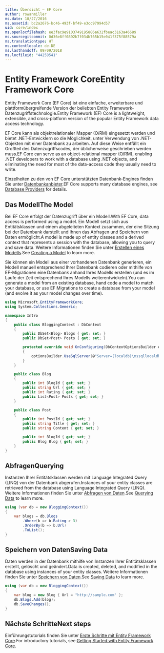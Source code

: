```yaml
---
title: Übersicht – EF Core
author: rowanmiller
ms.date: 10/27/2016
ms.assetid: bc2a2676-bc46-493f-bf49-e3cc97994d57
uid: core/index
ms.openlocfilehash: ee3fac9e9103749195886a632fbeac3163a46689
ms.sourcegitcommit: 0d36e8ff0892b7f034b765b15e041f375f88579a
ms.translationtype: HT
ms.contentlocale: de-DE
ms.lasthandoff: 09/09/2018
ms.locfileid: "44250541"
---
```

# <a name="entity-framework-core"></a><span data-ttu-id="1c916-102">Entity Framework Core</span><span class="sxs-lookup"><span data-stu-id="1c916-102">Entity Framework Core</span></span>

<span data-ttu-id="1c916-103">Entity Framework Core (EF Core) ist eine einfache, erweiterbare und plattformübergreifende Version der beliebten Entity Framework-Datenzugriffstechnologie.</span><span class="sxs-lookup"><span data-stu-id="1c916-103">Entity Framework (EF) Core is a lightweight, extensible, and cross-platform version of the popular Entity Framework data access technology.</span></span>

<span data-ttu-id="1c916-104">EF Core kann als objektrelationaler Mapper (O/RM) eingesetzt werden und bietet .NET-Entwicklern so die Möglichkeit, unter Verwendung von .NET-Objekten mit einer Datenbank zu arbeiten. Auf diese Weise entfällt ein Großteil des Datenzugriffscodes, der üblicherweise geschrieben werden muss.</span><span class="sxs-lookup"><span data-stu-id="1c916-104">EF Core can serve as an object-relational mapper (O/RM), enabling .NET developers to work with a database using .NET objects, and eliminating the need for most of the data-access code they usually need to write.</span></span>

<span data-ttu-id="1c916-105">Einzelheiten zu den von EF Core unterstützten Datenbank-Engines finden Sie unter [Datenbankanbieter](providers/index.md).</span><span class="sxs-lookup"><span data-stu-id="1c916-105">EF Core supports many database engines, see [Database Providers](providers/index.md) for details.</span></span>

## <a name="the-model"></a><span data-ttu-id="1c916-106">Das Modell</span><span class="sxs-lookup"><span data-stu-id="1c916-106">The Model</span></span>

<span data-ttu-id="1c916-107">Bei EF Core erfolgt der Datenzugriff über ein Modell.</span><span class="sxs-lookup"><span data-stu-id="1c916-107">With EF Core, data access is performed using a model.</span></span> <span data-ttu-id="1c916-108">Ein Modell setzt sich aus Entitätsklassen und einem abgeleiteten Kontext zusammen, der eine Sitzung bei der Datenbank darstellt und Ihnen das Abfragen und Speichern von Daten ermöglicht.</span><span class="sxs-lookup"><span data-stu-id="1c916-108">A model is made up of entity classes and a derived context that represents a session with the database, allowing you to query and save data.</span></span> <span data-ttu-id="1c916-109">Weitere Informationen finden Sie unter [Erstellen eines Modells](modeling/index.md).</span><span class="sxs-lookup"><span data-stu-id="1c916-109">See [Creating a Model](modeling/index.md) to learn more.</span></span>

<span data-ttu-id="1c916-110">Sie können ein Modell aus einer vorhandenen Datenbank generieren, ein Modell manuell entsprechend Ihrer Datenbank codieren oder mithilfe von EF-Migrationen eine Datenbank anhand Ihres Modells erstellen (und es im Laufe der Zeit entsprechend Ihres Modells weiterentwickeln).</span><span class="sxs-lookup"><span data-stu-id="1c916-110">You can generate a model from an existing database, hand code a model to match your database, or use EF Migrations to create a database from your model (and evolve it as your model changes over time).</span></span>

``` csharp
using Microsoft.EntityFrameworkCore;
using System.Collections.Generic;

namespace Intro
{
    public class BloggingContext : DbContext
    {
        public DbSet<Blog> Blogs { get; set; }
        public DbSet<Post> Posts { get; set; }

        protected override void OnConfiguring(DbContextOptionsBuilder optionsBuilder)
        {
            optionsBuilder.UseSqlServer(@"Server=(localdb)\mssqllocaldb;Database=MyDatabase;Trusted_Connection=True;");
        }
    }

    public class Blog
    {
        public int BlogId { get; set; }
        public string Url { get; set; }
        public int Rating { get; set; }
        public List<Post> Posts { get; set; }
    }

    public class Post
    {
        public int PostId { get; set; }
        public string Title { get; set; }
        public string Content { get; set; }

        public int BlogId { get; set; }
        public Blog Blog { get; set; }
    }
}
```

## <a name="querying"></a><span data-ttu-id="1c916-111">Abfragen</span><span class="sxs-lookup"><span data-stu-id="1c916-111">Querying</span></span>

<span data-ttu-id="1c916-112">Instanzen Ihrer Entitätsklassen werden mit Language Integrated Query (LINQ) von der Datenbank abgerufen.</span><span class="sxs-lookup"><span data-stu-id="1c916-112">Instances of your entity classes are retrieved from the database using Language Integrated Query (LINQ).</span></span> <span data-ttu-id="1c916-113">Weitere Informationen finden Sie unter [Abfragen von Daten](querying/index.md).</span><span class="sxs-lookup"><span data-stu-id="1c916-113">See [Querying Data](querying/index.md) to learn more.</span></span>

``` csharp
using (var db = new BloggingContext())
{
    var blogs = db.Blogs
        .Where(b => b.Rating > 3)
        .OrderBy(b => b.Url)
        .ToList();
}
```

## <a name="saving-data"></a><span data-ttu-id="1c916-114">Speichern von Daten</span><span class="sxs-lookup"><span data-stu-id="1c916-114">Saving Data</span></span>

<span data-ttu-id="1c916-115">Daten werden in der Datenbank mithilfe von Instanzen Ihrer Entitätsklassen erstellt, gelöscht und geändert.</span><span class="sxs-lookup"><span data-stu-id="1c916-115">Data is created, deleted, and modified in the database using instances of your entity classes.</span></span> <span data-ttu-id="1c916-116">Weitere Informationen finden Sie unter [Speichern von Daten](saving/index.md).</span><span class="sxs-lookup"><span data-stu-id="1c916-116">See [Saving Data](saving/index.md) to learn more.</span></span>

``` csharp
using (var db = new BloggingContext())
{
    var blog = new Blog { Url = "http://sample.com" };
    db.Blogs.Add(blog);
    db.SaveChanges();
}
```

## <a name="next-steps"></a><span data-ttu-id="1c916-117">Nächste Schritte</span><span class="sxs-lookup"><span data-stu-id="1c916-117">Next steps</span></span>

<span data-ttu-id="1c916-118">Einführungstutorials finden Sie unter [Erste Schritte mit Entity Framework Core](get-started/index.md).</span><span class="sxs-lookup"><span data-stu-id="1c916-118">For introductory tutorials, see [Getting Started with Entity Framework Core](get-started/index.md).</span></span>

